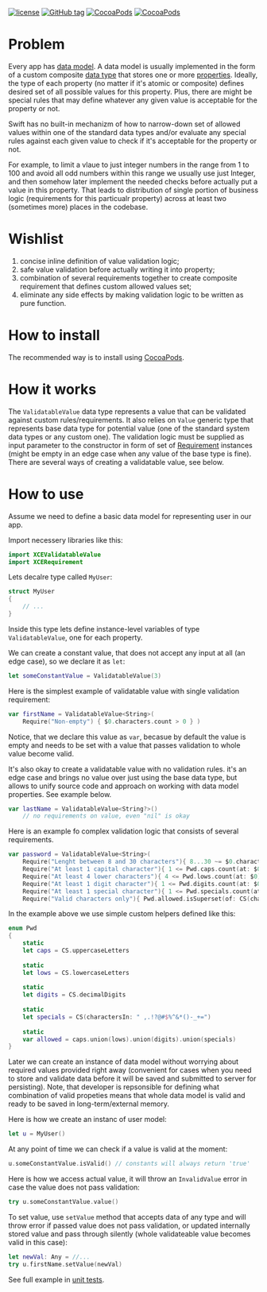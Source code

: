 [![license](https://img.shields.io/github/license/XCEssentials/ValidatableValue.svg)](https://opensource.org/licenses/MIT)
[![GitHub tag](https://img.shields.io/github/tag/XCEssentials/ValidatableValue.svg)](https://cocoapods.org/?q=XCERequirement)
[![CocoaPods](https://img.shields.io/cocoapods/v/XCEValidatableValue.svg)](https://cocoapods.org/?q=XCERequirement)
[![CocoaPods](https://img.shields.io/cocoapods/p/XCEValidatableValue.svg)](https://cocoapods.org/?q=XCEUniFlow)

# Problem

Every app has [data model](https://en.wikipedia.org/wiki/Data_model). A data model is usually implemented in the form of a custom composite [data type](https://en.wikipedia.org/wiki/Data_type) that stores one or more [properties](https://en.wikipedia.org/wiki/Property_(programming)). Ideally, the type of each property (no matter if it's atomic or composite) defines desired set of all possible values for this property. Plus, there are might be special rules that may define whatever any given value is acceptable for the property or not.

Swift has no built-in mechanizm of how to narrow-down set of allowed values within one of the standard data types and/or evaluate any special rules against each given value to check if it's acceptable for the property or not.

For example, to limit a vlaue to just integer numbers in the range from 1 to 100 and avoid all odd numbers within this range we usually use just Integer, and then somehow later implement the needed checks before actually put a value in this property. That leads to distribution of single portion of business logic (requirements for this particualr property) across at least two (sometimes more) places in the codebase.

# Wishlist

1. concise inline definition of value validation logic;
2. safe value validation before actually writing it into property;
3. combination of several requirements together to create composite requirement that defines custom allowed values set;
4. eliminate any side effects by making validation logic to be written as pure function.

# How to install

The recommended way is to install using [CocoaPods](https://cocoapods.org/?q=XCEValidatableValue).

# How it works

The `ValidatableValue` data type represents a value that can be validated against custom rules/requirements. It also relies on `Value` generic type that represents base data type for potential value (one of the standard system data types or any custom one). The validation logic must be supplied as input parameter to the constructor in form of set of [Requirement](https://github.com/XCEssentials/Requirement) instances (might be empty in an edge case when any value of the base type is fine). There are several ways of creating a validatable value, see below.

# How to use

Assume we need to define a basic data model for representing user in our app.

Import necessery libraries like this:

```swift
import XCEValidatableValue
import XCERequirement
```

Lets decalre type called `MyUser`:

```swift
struct MyUser
{
	// ...
}
```

Inside this type lets define instance-level variables of type `ValidatableValue`, one for each property.

We can create a constant value, that does not accept any input at all (an edge case), so we declare it as `let`:

```swift
let someConstantValue = ValidatableValue(3)
```

Here is the simplest example of validatable value with single validation requirement:

```swift
var firstName = ValidatableValue<String>(
    Require("Non-empty") { $0.characters.count > 0 } )
```

Notice, that we declare this value as `var`, becasue by default the value is empty and needs to be set with a value that passes validation to whole value become valid.

It's also okay to create a validatable value with no validation rules. it's an edge case and brings no value over just using the base data type, but allows to unify source code and approach on working with data model properties. See example below.

```swift
var lastName = ValidatableValue<String?>()
    // no requirements on value, even "nil" is okay
```

Here is an example fo complex validation logic that consists of several requirements.

```swift
var password = ValidatableValue<String>(
    Require("Lenght between 8 and 30 characters"){ 8...30 ~= $0.characters.count },
    Require("At least 1 capital character"){ 1 <= Pwd.caps.count(at: $0) },
    Require("At least 4 lower characters"){ 4 <= Pwd.lows.count(at: $0) },
    Require("At least 1 digit character"){ 1 <= Pwd.digits.count(at: $0) },
    Require("At least 1 special character"){ 1 <= Pwd.specials.count(at: $0) },
    Require("Valid characters only"){ Pwd.allowed.isSuperset(of: CS(charactersIn: $0)) })
```

In the example above we use simple custom helpers defined like this:

```swift
enum Pwd
{
    static
    let caps = CS.uppercaseLetters
    
    static
    let lows = CS.lowercaseLetters
    
    static
    let digits = CS.decimalDigits
    
    static
    let specials = CS(charactersIn: " ,.!?@#$%^&*()-_+=")
    
    static
    var allowed = caps.union(lows).union(digits).union(specials)
}
```

Later we can create an instance of data model without worrying about required values provided right away (convenient for cases when you need to store and validate data before it will be saved and submitted to server for persisting). Note, that developer is repsonsible for defining what combination of valid propeties means that whole data model is valid and ready to be saved in long-term/external memory.

Here is how we create an instanc of user model:

```swift
let u = MyUser()
```

At any point of time we can check if a value is valid at the moment:

```swift
u.someConstantValue.isValid() // constants will always return 'true'
```

Here is how we access actual value, it will throw an `InvalidValue` error in case the value does not pass validation:

```swift
try u.someConstantValue.value()
```

To set value, use `setValue` method that accepts data of any type and will throw error if passed value does not pass validation, or updated internally stored value and pass through silently (whole validateable value becomes valid in this case):

```swift
let newVal: Any = //...
try u.firstName.setValue(newVal)
```

See full example in [unit tests](https://github.com/XCEssentials/ValidatableValue/tree/master/Tst).